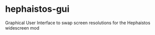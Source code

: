 # hephaistos-gui
Graphical User Interface to swap screen resolutions for the Hephaistos widescreen mod
